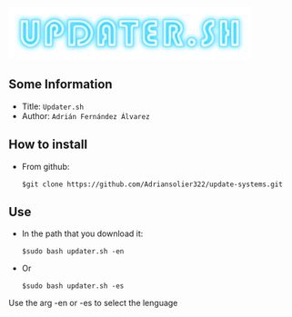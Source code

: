 ![title](logo.png)
## Some Information
- Title:  `Updater.sh`
- Author:  `Adrián Fernández Álvarez`


## How to install
- From github:
  ```
  $git clone https://github.com/Adriansolier322/update-systems.git
  ```


## Use
- In the path that you download it:
  ```
  $sudo bash updater.sh -en
  ```
- Or 
  ```
  $sudo bash updater.sh -es
  ```
Use the arg -en or -es to select the lenguage


